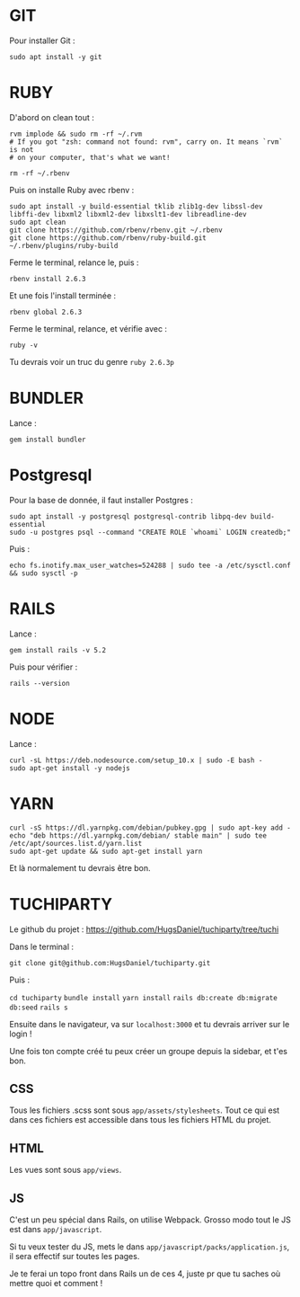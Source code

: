 # GIT

Pour installer Git :

`sudo apt install -y git`

# RUBY

D'abord on clean tout :
```
rvm implode && sudo rm -rf ~/.rvm
# If you got "zsh: command not found: rvm", carry on. It means `rvm` is not
# on your computer, that's what we want!

rm -rf ~/.rbenv
```

Puis on installe Ruby avec rbenv :

```
sudo apt install -y build-essential tklib zlib1g-dev libssl-dev libffi-dev libxml2 libxml2-dev libxslt1-dev libreadline-dev
sudo apt clean
git clone https://github.com/rbenv/rbenv.git ~/.rbenv
git clone https://github.com/rbenv/ruby-build.git ~/.rbenv/plugins/ruby-build
```

Ferme le terminal, relance le, puis :

`rbenv install 2.6.3`

Et une fois l'install terminée :

`rbenv global 2.6.3`

Ferme le terminal, relance, et vérifie avec :

`ruby -v`

Tu devrais voir un truc du genre `ruby 2.6.3p`


# BUNDLER

Lance :

`gem install bundler`

# Postgresql

Pour la base de donnée, il faut installer Postgres :

```
sudo apt install -y postgresql postgresql-contrib libpq-dev build-essential
sudo -u postgres psql --command "CREATE ROLE `whoami` LOGIN createdb;"
```

Puis :

`echo fs.inotify.max_user_watches=524288 | sudo tee -a /etc/sysctl.conf && sudo sysctl -p`

# RAILS

Lance :

`gem install rails -v 5.2`

Puis pour vérifier :

`rails --version`

# NODE

Lance :

```
curl -sL https://deb.nodesource.com/setup_10.x | sudo -E bash -
sudo apt-get install -y nodejs
```

# YARN

```
curl -sS https://dl.yarnpkg.com/debian/pubkey.gpg | sudo apt-key add -
echo "deb https://dl.yarnpkg.com/debian/ stable main" | sudo tee /etc/apt/sources.list.d/yarn.list
sudo apt-get update && sudo apt-get install yarn
```


Et là normalement tu devrais être bon.


# TUCHIPARTY

Le github du projet : https://github.com/HugsDaniel/tuchiparty/tree/tuchi

Dans le terminal :

`git clone git@github.com:HugsDaniel/tuchiparty.git`

Puis :

`cd tuchiparty`
`bundle install`
`yarn install`
`rails db:create db:migrate db:seed`
`rails s`

Ensuite dans le navigateur, va sur `localhost:3000` et tu devrais arriver sur le login !

Une fois ton compte créé tu peux créer un groupe depuis la sidebar, et t'es bon.


## CSS

Tous les fichiers .scss sont sous `app/assets/stylesheets`. Tout ce qui est dans ces fichiers est accessible dans tous les fichiers HTML du projet.

## HTML

Les vues sont sous `app/views`.

## JS

C'est un peu spécial dans Rails, on utilise Webpack. Grosso modo tout le JS est dans `app/javascript`.

Si tu veux tester du JS, mets le dans `app/javascript/packs/application.js`, il sera effectif sur toutes les pages.



Je te ferai un topo front dans Rails un de ces 4, juste pr que tu saches où mettre quoi et comment !
